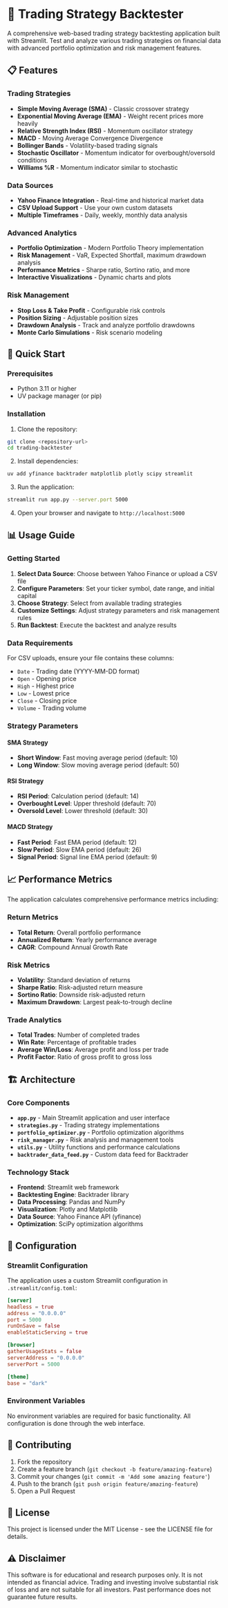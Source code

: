 # 🚀 Trading Strategy Backtester

A comprehensive web-based trading strategy backtesting application built with Streamlit. Test and analyze various trading strategies on financial data with advanced portfolio optimization and risk management features.

## 📋 Features

### Trading Strategies
- **Simple Moving Average (SMA)** - Classic crossover strategy
- **Exponential Moving Average (EMA)** - Weight recent prices more heavily
- **Relative Strength Index (RSI)** - Momentum oscillator strategy
- **MACD** - Moving Average Convergence Divergence
- **Bollinger Bands** - Volatility-based trading signals
- **Stochastic Oscillator** - Momentum indicator for overbought/oversold conditions
- **Williams %R** - Momentum indicator similar to stochastic

### Data Sources
- **Yahoo Finance Integration** - Real-time and historical market data
- **CSV Upload Support** - Use your own custom datasets
- **Multiple Timeframes** - Daily, weekly, monthly data analysis

### Advanced Analytics
- **Portfolio Optimization** - Modern Portfolio Theory implementation
- **Risk Management** - VaR, Expected Shortfall, maximum drawdown analysis
- **Performance Metrics** - Sharpe ratio, Sortino ratio, and more
- **Interactive Visualizations** - Dynamic charts and plots

### Risk Management
- **Stop Loss & Take Profit** - Configurable risk controls
- **Position Sizing** - Adjustable position sizes
- **Drawdown Analysis** - Track and analyze portfolio drawdowns
- **Monte Carlo Simulations** - Risk scenario modeling

## 🚀 Quick Start

### Prerequisites
- Python 3.11 or higher
- UV package manager (or pip)

### Installation

1. Clone the repository:
```bash
git clone <repository-url>
cd trading-backtester
```

2. Install dependencies:
```bash
uv add yfinance backtrader matplotlib plotly scipy streamlit
```

3. Run the application:
```bash
streamlit run app.py --server.port 5000
```

4. Open your browser and navigate to `http://localhost:5000`

## 📊 Usage Guide

### Getting Started
1. **Select Data Source**: Choose between Yahoo Finance or upload a CSV file
2. **Configure Parameters**: Set your ticker symbol, date range, and initial capital
3. **Choose Strategy**: Select from available trading strategies
4. **Customize Settings**: Adjust strategy parameters and risk management rules
5. **Run Backtest**: Execute the backtest and analyze results

### Data Requirements
For CSV uploads, ensure your file contains these columns:
- `Date` - Trading date (YYYY-MM-DD format)
- `Open` - Opening price
- `High` - Highest price
- `Low` - Lowest price
- `Close` - Closing price
- `Volume` - Trading volume

### Strategy Parameters

#### SMA Strategy
- **Short Window**: Fast moving average period (default: 10)
- **Long Window**: Slow moving average period (default: 50)

#### RSI Strategy
- **RSI Period**: Calculation period (default: 14)
- **Overbought Level**: Upper threshold (default: 70)
- **Oversold Level**: Lower threshold (default: 30)

#### MACD Strategy
- **Fast Period**: Fast EMA period (default: 12)
- **Slow Period**: Slow EMA period (default: 26)
- **Signal Period**: Signal line EMA period (default: 9)

## 📈 Performance Metrics

The application calculates comprehensive performance metrics including:

### Return Metrics
- **Total Return**: Overall portfolio performance
- **Annualized Return**: Yearly performance average
- **CAGR**: Compound Annual Growth Rate

### Risk Metrics
- **Volatility**: Standard deviation of returns
- **Sharpe Ratio**: Risk-adjusted return measure
- **Sortino Ratio**: Downside risk-adjusted return
- **Maximum Drawdown**: Largest peak-to-trough decline

### Trade Analytics
- **Total Trades**: Number of completed trades
- **Win Rate**: Percentage of profitable trades
- **Average Win/Loss**: Average profit and loss per trade
- **Profit Factor**: Ratio of gross profit to gross loss

## 🏗️ Architecture

### Core Components

- **`app.py`** - Main Streamlit application and user interface
- **`strategies.py`** - Trading strategy implementations
- **`portfolio_optimizer.py`** - Portfolio optimization algorithms
- **`risk_manager.py`** - Risk analysis and management tools
- **`utils.py`** - Utility functions and performance calculations
- **`backtrader_data_feed.py`** - Custom data feed for Backtrader

### Technology Stack
- **Frontend**: Streamlit web framework
- **Backtesting Engine**: Backtrader library
- **Data Processing**: Pandas and NumPy
- **Visualization**: Plotly and Matplotlib
- **Data Source**: Yahoo Finance API (yfinance)
- **Optimization**: SciPy optimization algorithms

## 🔧 Configuration

### Streamlit Configuration
The application uses a custom Streamlit configuration in `.streamlit/config.toml`:

```toml
[server]
headless = true
address = "0.0.0.0"
port = 5000
runOnSave = false
enableStaticServing = true

[browser]
gatherUsageStats = false
serverAddress = "0.0.0.0"
serverPort = 5000

[theme]
base = "dark"
```

### Environment Variables
No environment variables are required for basic functionality. All configuration is done through the web interface.

## 🤝 Contributing

1. Fork the repository
2. Create a feature branch (`git checkout -b feature/amazing-feature`)
3. Commit your changes (`git commit -m 'Add some amazing feature'`)
4. Push to the branch (`git push origin feature/amazing-feature`)
5. Open a Pull Request

## 📝 License

This project is licensed under the MIT License - see the LICENSE file for details.

## ⚠️ Disclaimer

This software is for educational and research purposes only. It is not intended as financial advice. Trading and investing involve substantial risk of loss and are not suitable for all investors. Past performance does not guarantee future results.
